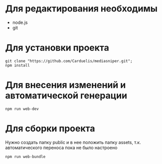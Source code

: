 # Для редактирования необходимы
* node.js
* git

# Для установки проекта
```
git clone "https://github.com/Carduelis/mediasniper.git";
npm install
```

# Для внесения изменений и автоматической генерации
```
npm run web-dev
```

# Для сборки проекта
Нужно создать папку public и в нее положить папку assets, т.к. автоматического переноса пока не было настроено
```
npm run web-bundle
```
